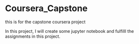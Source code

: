 # Coursera_Capstone
this is for the capstone coursera project

In this project, I will create some jupyter notebook and fulfilll the assignments in this project. 
